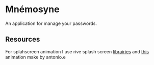 # Mnémosyne

An application for manage your passwords. 

## Resources

For splahscreen animation I use rive splash screen [librairies](https://pub.dev/packages/rive_splash_screen) and [this](https://rive.app/community/1631-3207-simetrik-security/) animation make by antonio.e

